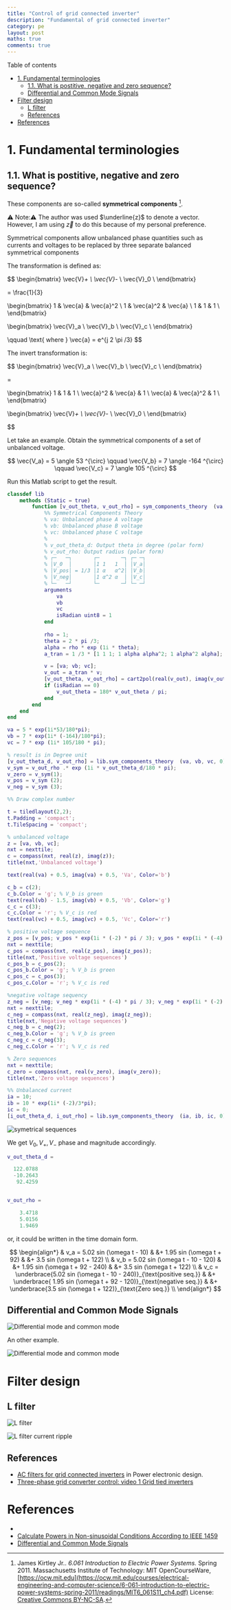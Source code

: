 ```yaml
---
title: "Control of grid connected inverter"
description: "Fundamental of grid connected inverter"
category: pe
layout: post
maths: true
comments: true
---
```


Table of contents
- [1. Fundamental terminologies](#1-fundamental-terminologies)
  - [1.1. What is postitive, negative and zero sequence?](#11-what-is-postitive-negative-and-zero-sequence)
  - [Differential and Common Mode Signals](#differential-and-common-mode-signals)
- [Filter design](#filter-design)
  - [L filter](#l-filter)
  - [References](#references)
- [References](#references-1)


# 1. Fundamental terminologies

## 1.1. What is postitive, negative and zero sequence?

These components are so-called **symmetrical components** [^ref1].

⚠️ Note:⚠️ The author was used $\underline{z}$ to denote a vector. However, I am using $\vec{z}$ to do this because of my personal preference.


Symmetrical components allow unbalanced phase quantities such as currents and voltages to be replaced by three separate balanced symmetrical components

The transformation is defined as:

$$
\begin{bmatrix}
\vec{V}_+  \\
\vec{V}_-  \\
\vec{V}_0  \\
\end{bmatrix}

= \frac{1}{3}

\begin{bmatrix}
1 & \vec{a} & \vec{a}^2  \\
1 & \vec{a}^2 & \vec{a} \\
1 & 1 & 1 \\
\end{bmatrix}

\begin{bmatrix}
\vec{V}_a  \\
\vec{V}_b  \\
\vec{V}_c  \\
\end{bmatrix}

\qquad \text{ where } \vec{a} = e^{j 2 \pi /3}
$$

The invert transformation is:

$$
\begin{bmatrix}
\vec{V}_a  \\
\vec{V}_b  \\
\vec{V}_c  \\
\end{bmatrix}

= 

\begin{bmatrix}
1 & 1 & 1  \\
\vec{a}^2 & \vec{a} & 1 \\
\vec{a} & \vec{a}^2 & 1 \\
\end{bmatrix}

\begin{bmatrix}
\vec{V}_+  \\
\vec{V}_-  \\
\vec{V}_0  \\
\end{bmatrix}

$$


Let take an example. Obtain the symmetrical components of a set of unbalanced voltage.

$$
\vec{V_a} = 5 \angle 53 ^{\circ} \qquad \vec{V_b} = 7 \angle -164 ^{\circ} \qquad \vec{V_c} = 7 \angle 105 ^{\circ}
$$


Run this Matlab script to get the result.

```matlab
classdef lib
    methods (Static = true)
        function [v_out_theta, v_out_rho] = sym_components_theory  (va, vb, vc, isRadian)
            %% Symmetrical Components Theory
            % va: Unbalanced phase A voltage
            % vb: Unbalanced phase B voltage
            % vc: Unbalanced phase C voltage
            %
            % v_out_theta_d: Output theta in degree (polar form)
            % v_out_rho: Output radius (polar form)
            % ┌─   ─┐       ┌─       ─┐ ┌─ ─┐
            % │V_0  │       │1 1   1  │ │V_a│
            % │V_pos│ = 1/3 │1 α   α^2│ │V_b│
            % │V_neg│       │1 α^2 α  │ │V_c│
            % └─   ─┘       └─       ─┘ └─ ─┘
            arguments
                va
                vb
                vc
                isRadian uint8 = 1
            end
         
            rho = 1;
            theta = 2 * pi /3;
            alpha = rho * exp (1i * theta);
            a_tran = 1 /3 * [1 1 1; 1 alpha alpha^2; 1 alpha^2 alpha];

            v = [va; vb; vc];
            v_out = a_tran * v;
            [v_out_theta, v_out_rho] = cart2pol(real(v_out), imag(v_out));
            if (isRadian == 0)
                v_out_theta = 180* v_out_theta / pi;
            end
        end
    end
end
```

```Matlab
va = 5 * exp(1i*53/180*pi);
vb = 7 * exp(1i* (-164)/180*pi);
vc = 7 * exp (1i* 105/180 * pi);

% result is in Degree unit
[v_out_theta_d, v_out_rho] = lib.sym_components_theory  (va, vb, vc, 0)
v_sym = v_out_rho .* exp (1i * v_out_theta_d/180 * pi);
v_zero = v_sym(1);
v_pos = v_sym (2);
v_neg = v_sym (3);

%% Draw complex number

t = tiledlayout(2,2);
t.Padding = 'compact';
t.TileSpacing = 'compact';

% unbalanced voltage
z = [va, vb, vc];
nxt = nexttile;
c = compass(nxt, real(z), imag(z));
title(nxt,'Unbalanced voltage')

text(real(va) + 0.5, imag(va) + 0.5, 'Va', Color='b')

c_b = c(2);
c_b.Color = 'g'; % V_b is green
text(real(vb) - 1.5, imag(vb) + 0.5, 'Vb', Color='g')
c_c = c(3);
c_c.Color = 'r'; % V_c is red
text(real(vc) + 0.5, imag(vc) + 0.5, 'Vc', Color='r')

% positive voltage sequence
z_pos = [v_pos; v_pos * exp(1i * (-2) * pi / 3); v_pos * exp(1i * (-4) * pi / 3)];
nxt = nexttile;
c_pos = compass(nxt, real(z_pos), imag(z_pos));
title(nxt,'Positive voltage sequences')
c_pos_b = c_pos(2);
c_pos_b.Color = 'g'; % V_b is green
c_pos_c = c_pos(3);
c_pos_c.Color = 'r'; % V_c is red

%negative voltage sequency
z_neg = [v_neg; v_neg * exp(1i * (-4) * pi / 3); v_neg * exp(1i * (-2) * pi / 3)];
nxt = nexttile;
c_neg = compass(nxt, real(z_neg), imag(z_neg));
title(nxt,'Negative voltage sequences')
c_neg_b = c_neg(2);
c_neg_b.Color = 'g'; % V_b is green
c_neg_c = c_neg(3);
c_neg_c.Color = 'r'; % V_c is red

% Zero sequences
nxt = nexttile;
c_zero = compass(nxt, real(v_zero), imag(v_zero));
title(nxt,'Zero voltage sequences')

%% Unbalanced current
ia = 10;
ib = 10 * exp(1i* (-2)/3*pi);
ic = 0;
[i_out_theta_d, i_out_rho] = lib.sym_components_theory  (ia, ib, ic, 0)
```

![symetrical sequences](/images/posts/control-of-grid/symetrical-seq.svg)

We get $V_0, V_+, V_-$ phase and magnitude accordingly.

```matlab
v_out_theta_d =

  122.0788
  -10.2643
   92.4259


v_out_rho =

    3.4718
    5.0156
    1.9469
```

or, it could be written in the time domain form.

$$
\begin{align*}
& v_a = 5.02 sin (\omega t - 10)      & &+ 1.95 sin (\omega t + 92)        & &+ 3.5 sin (\omega t + 122) \\
& v_b = 5.02 sin (\omega t - 10 - 120) & &+ 1.95 sin (\omega t + 92 - 240) & &+ 3.5 sin (\omega t + 122) \\
& v_c = \underbrace{5.02 sin (\omega t - 10 - 240)}_{\text{positive seq.}} & &+ \underbrace{ 1.95 sin (\omega t + 92 - 120)}_{\text{negative seq.}} & &+ \underbrace{3.5 sin (\omega t + 122)}_{\text{Zero seq.}} \\
\end{align*}
$$

## Differential and Common Mode Signals

![Differential mode and common mode](/images/posts/control-of-grid/common-mode-vs-differential-mode.jpg)

An other example.

![Differential mode and common mode](/images/posts/control-of-grid/common-mode-vs-differential-mode-2.jpg)


# Filter design

## L filter

![L filter](/images/posts/control-of-grid/L-filter.jpg)

![L filter current ripple](/images/posts/control-of-grid/current-ripple-L-filter.jpg)


## References
- [AC filters for grid connected inverters](https://nptel.ac.in/courses/108108034) in Power electronic design.
- [Three-phase grid converter control: video 1 Grid tied inverters](https://youtu.be/rE-goTuAIvk)


# References

- [^ref1]: James Kirtley Jr.. *6.061 Introduction to Electric Power Systems.* Spring 2011. Massachusetts Institute of Technology: MIT OpenCourseWare, [https://ocw.mit.edu](https://ocw.mit.edu/courses/electrical-engineering-and-computer-science/6-061-introduction-to-electric-power-systems-spring-2011/readings/MIT6_061S11_ch4.pdf) License: [Creative Commons BY-NC-SA](https://creativecommons.org/licenses/by-nc-sa/4.0/).
- [Calculate Powers in Non-sinusoidal Conditions According to IEEE 1459](http://nazarovsky.ru/2015/02/25/powers-according-to-ieee1459/)
- [Differential and Common Mode Signals](https://youtu.be/s1_Siu3prRQ)
